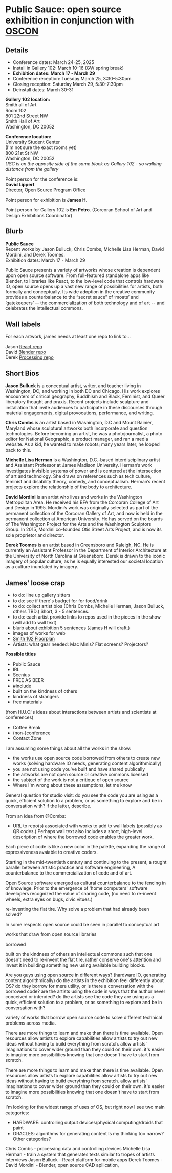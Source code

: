 # Public Sauce: open source exhibition in conjunction with [OSCON](https://ospo.gwu.edu/open-source-conference-gw-oscon)

## Details

- Conference dates: March 24-25, 2025
- Install in Gallery 102: March 10-16 (GW spring break)
- **Exhibition dates: March 17 - March 29**
- Conference reception: Tuesday March 25, 3:30–5:30pm
- Closing reception: Saturday March 29, 5:30-7:30pm
- Deinstall dates: March 30-31

**Gallery 102 location:**\
Smith all of Art\
Room 102\
801 22nd Street NW\
Smith Hall of Art\
Washington, DC 20052

**Conference location:**\
University Student Center\
(I'm not sure the exact rooms yet)\
800 21st St NW\
Washington, DC 20052\
*USC is on the opposite side of the same block as Gallery 102 - so walking distance from the gallery*

Point person for the conference is:\
**David Lippert**\
Director, Open Source Program Office

Point person for exhibition is **James H.**

Point person for Gallery 102 is **Em Petro**. (Corcoran School of Art and Design Exhibitions Coordinator)

## Blurb
**Public Sauce**\
Recent works by Jason Bulluck, Chris Combs, Michelle Lisa Herman, David Mordini, and Derek Toomes.\
Exhibition dates: March 17 - March 29

Public Sauce presents a variety of artworks whose creation is dependent upon open source software. From full-featured standalone apps like Blender, to libraries like React, to the low-level code that controls hardware IO, open source opens up a vast new range of possibilities for artists, both formally and conceptually. Its wide adoption in the creative community provides a counterbalance to the “secret sauce” of ‘moats’ and ‘gatekeepers’ -- the commercialization of both technology and of art -- and celebrates the intellectual commons.

## Wall labels
For each artwork, james needs at least one repo to link to...

Jason [React repo](https://github.com/facebook/react)\
David [Blender repo](https://github.com/blender/blender)\
Derek [Processing repo](https://github.com/processing/processing4)

## Short Bios

**Jason Bulluck** is a conceptual artist, writer, and teacher living in  Washington, DC, and working in both DC and Chicago. His work explores  encounters of critical geography, Buddhism and Black, Feminist, and  Queer liberatory thought and praxis. Recent projects include sculpture  and installation that invite audiences to participate in these  discourses through material engagements, digital provocations,  performance, and writing.

**Chris Combs** is an artist based in Washington, D.C and Mount Rainier, Maryland whose sculptural artworks both incorporate and question technologies. Before becoming an artist, he was a photojournalist, a photo editor for National Geographic, a product manager, and ran a media website. As a kid, he wanted to make robots; many years later, he looped back to this.

**Michelle Lisa Herman** is a Washington, D.C.-based interdisciplinary artist and Assistant Professor at James Madison University. Herman’s work investigates invisible systems of power and is centered at the intersection of art and technology. She draws on references such as tech culture, feminist and disability theory, comedy, and conceptualism. Herman’s recent projects explore the relationship of the body to architecture.

**David Mordini** is an artist who lives and works in the Washington Metropolitan Area. He received his BFA from the Corcoran College of Art and Design in 1995. Mordini’s work was originally selected as part of the permanent collection of the Corcoran Gallery of Art, and now is held in the permanent collection at American University. He has served on the boards of The Washington Project for the Arts and the Washington Sculptors Group. In 2015, Mordini co-founded Otis Street Arts Project, and is now its sole proprietor and director.

**Derek Toomes** is an artist based in Greensboro and Raleigh, NC. He is currently an Assistant Professor in the Department of Interior Architecture at the University of North Carolina at Greensboro. Derek is drawn to the iconic imagery of popular culture, as he is equally interested our societal location as a culture inundated by imagery.


## James' loose crap

- to do: line up gallery sitters
- to do: see if there's budget for for food/drink
- to do: collect artist bios (Chris Combs, Michelle Herman, Jason Bulluck, others TBD.) Short, 3 - 5 sentences.
- to do: each artist provide links to repos used in the pieces in the show (will add to wall text)
- blurb about exhibition 5 sentences (James H will draft.)
- images of works for web
- [Smith 102 Floorplan](https://github.com/user-attachments/files/18609417/Smith.102.pdf)
- Artists: what gear needed: Mac Minis? Flat screens? Projectors?

**Possible titles**
- Public Sauce
- IRL
- Scenius
- FREE AS BEER
- #include
- built on the kindness of others
- kindness of strangers
- free materials

(from H.U.O.'s ideas about interactions between artists and scientists at conferences)
- Coffee Break
- (non-)conference
- Contact Zone


I am assuming some things about all the works in the show:
- the works use open source code borrowed from others to create new works (solving hardware IO needs, generating content algorithmically)
- you are not using code you've built and have shared publically
- the artworks are not open source or creative commons licensed
- the subject of the work is not a critique of open source
- Where I'm wrong about these assumptions, let me know

General question for studio visit:
do you see the code you are using as a quick, efficient solution to a problem, or as something to explore and be in conversation with? if the latter, describe.

From an idea from @Combs:
- URL to repo(s) associated with works to add to wall labels (possibly as QR codes.) Perhaps wall text also includes a short, high-level description of where the borrowed code enables the greater work.

Each piece of code is like a new color in the palette, expanding the range of expressiveness avaiable to creative coders.



Starting in the mid-twentieth century and continuing to the present, a rought parallel between artistic practice and software engineering, A counterbalance to the commercialization of code and of art.

Open Source software emerged as cultural counterbalance to the fencing in of knowlege. Prior to the emergence of 'home computers' software developers recognized the value of sharing code, (no need to re-invent wheels, extra eyes on bugs, civic vitues.)

re-inventing the flat tire. Why solve a problem that had already been solved?

In some respects open source could be seen in parallel to conceptual art

works that draw from open source libraries

borrowed

built on the kindness of others
an intellectual commons such that one doesn't need to re-invent the flat tire, rather conserve one's attention and invest it in building something new using available building blocks.

Are you guys using open source in different ways? (hardware IO, generating content algorithmically)
do the artists in the exhibition feel differently about OS?
do they borrow for mere utility, or is there a conversation with the borrowed code? are the artists using the code in ways that the author never conceived or intended?
do the artists see the code they are using as a quick, efficient solution to a problem, or as something to explore and be in conversation with?

variety of works that borrow open source code to solve different technical problems across media.

There are more things to learn and make than there is time available. Open resources allow artists to explore capabilities
allow artists to try out new ideas without having to build everything from scratch.
allow artists' imaginations to cover wider ground than they could on their own.
it's easier to imagine more possibilities knowing that one doesn't have to start from scratch.

There are more things to learn and make than there is time available. Open resources allow artists to explore capabilities
allow artists to try out new ideas without having to build everything from scratch.
allow artists' imaginations to cover wider ground than they could on their own.
it's easier to imagine more possibilities knowing that one doesn't have to start from scratch.

I'm looking for the widest range of uses of OS, but right now I see two main categories:
- HARDWARE: controlling output devices/physical computing/droids that paint
- ORACLES: algorithms for generating content
Is my thinking too narrow? Other categories?

Chris Combs - processing data and controlling devices
Michelle Lisa Herman - train a system that generates texts similar to tropes of artists interviews
Jason Bulluck - React platform for mobile apps
Derek Toomes -
David Mordini - Blender, open source CAD apllication,
